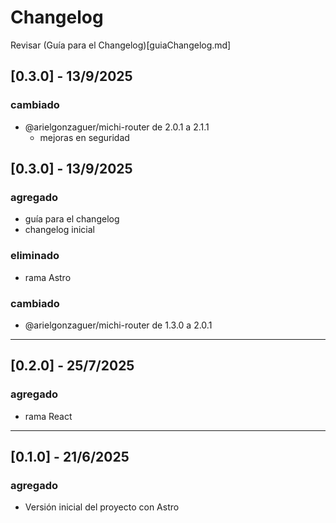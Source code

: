 # Changelog

Revisar (Guía para el Changelog)[guiaChangelog.md]

## [0.3.0] - 13/9/2025

### cambiado
- @arielgonzaguer/michi-router de 2.0.1 a 2.1.1
  - mejoras en seguridad 

## [0.3.0] - 13/9/2025

### agregado

- guía para el changelog
- changelog inicial

### eliminado

- rama Astro

### cambiado

- @arielgonzaguer/michi-router de 1.3.0 a 2.0.1

---

## [0.2.0] - 25/7/2025

### agregado

- rama React

---

## [0.1.0] - 21/6/2025

### agregado

- Versión inicial del proyecto con Astro
